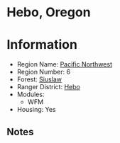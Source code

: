 
Hebo, Oregon
============
  
# Information  
* Region Name: [Pacific Northwest]()  
* Region Number: 6  
* Forest: [Siuslaw](http://www.fs.usda.gov/siuslaw)  
* Ranger District: [Hebo]()  
* Modules:  
  - WFM  
* Housing: Yes  
  
## Notes

